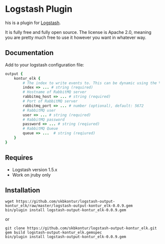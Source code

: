 # Logstash Plugin

his is a plugin for [Logstash](https://github.com/elasticsearch/logstash).

It is fully free and fully open source. The license is Apache 2.0, meaning you are pretty much free to use it however you want in whatever way.

## Documentation

Add to your logstash configuration file:
```ruby
output {
    kontur_elk {
        # The index to write events to. This can be dynamic using the %{foo} syntax.
        index => ... # string (required)
        # Hostname of RabbitMQ server
        rabbitmq_host => ... # string (required)
        # Port of RabbitMQ server
        rabbitmq_port => ... # number (optional), default: 5672
        # RabbitMQ user
        user => ... # string (required)
        # RabbitMQ password
        password => ... # string (reqiured)
        # RabbitMQ Queue
        queue => ...  # string (reqiured)
    }
}
```
## Requires 
- Logstash version 1.5.x
- Work on jruby only

## Installation
```
wget https://github.com/skbkontur/logstash-output-kontur_elk/raw/master/logstash-output-kontur_elk-0.0.9.gem
bin/plugin install logstash-output-kontur_elk-0.0.9.gem
```
or
```
git clone https://github.com/skbkontur/logstash-output-kontur_elk.git
gem build logstash-output-kontur_elk.gemspec
bin/plugin install logstash-output-kontur_elk-0.0.9.gem
```
